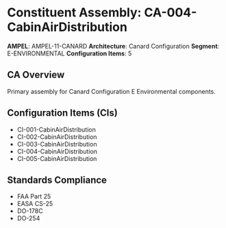 # Constituent Assembly: CA-004-CabinAirDistribution

**AMPEL**: AMPEL-11-CANARD
**Architecture**: Canard Configuration
**Segment**: E-ENVIRONMENTAL
**Configuration Items**: 5

## CA Overview
Primary assembly for Canard Configuration E Environmental components.

## Configuration Items (CIs)
- CI-001-CabinAirDistribution
- CI-002-CabinAirDistribution
- CI-003-CabinAirDistribution
- CI-004-CabinAirDistribution
- CI-005-CabinAirDistribution

## Standards Compliance
- FAA Part 25
- EASA CS-25
- DO-178C
- DO-254
